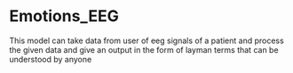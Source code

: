 # Emotions_EEG
This model can take data from user of eeg signals of a patient and process the given data and give an output in the form of layman terms that can be understood by anyone 
